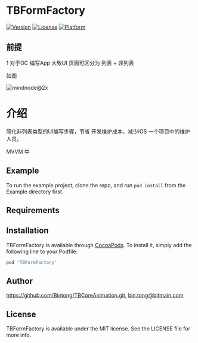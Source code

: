 # TBFormFactory


[![Version](https://img.shields.io/cocoapods/v/TBFormFactory.svg?style=flat)](https://cocoapods.org/pods/TBFormFactory)
[![License](https://img.shields.io/cocoapods/l/TBFormFactory.svg?style=flat)](https://cocoapods.org/pods/TBFormFactory)
[![Platform](https://img.shields.io/cocoapods/p/TBFormFactory.svg?style=flat)](https://cocoapods.org/pods/TBFormFactory)

## 前提

1 对于OC 编写App 大致UI 页面可区分为 列表 + 非列表

如图

![mindnode@2x](/Users/tongbin/Documents/GitHub/TBFormFactory/mindnode@2x.png)

# 介绍

简化非列表类型的UI编写步骤，节省 开发维护成本，减少iOS 一个项目中的维护人员。

MVVM 中

## Example

To run the example project, clone the repo, and run `pod install` from the Example directory first.

## Requirements

## Installation

TBFormFactory is available through [CocoaPods](https://cocoapods.org). To install
it, simply add the following line to your Podfile:

```ruby
pod 'TBFormFactory'
```

## Author

https://github.com/Bintong/TBCoreAnimation.git, bin.tong@bitmain.com

## License

TBFormFactory is available under the MIT license. See the LICENSE file for more info.
